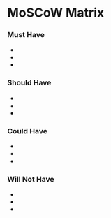 # MoSCoW Matrix

### Must Have
-
-
-

### Should Have
-
-
-

### Could Have
-
-
-

### Will Not Have
-
-
-
